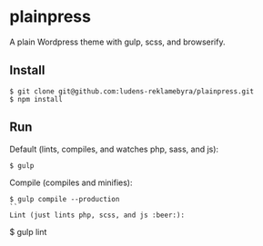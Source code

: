 # plainpress
A plain Wordpress theme with gulp, scss, and browserify.

## Install
```
$ git clone git@github.com:ludens-reklamebyra/plainpress.git
$ npm install
```

## Run
Default (lints, compiles, and watches php, sass, and js):
```
$ gulp
```
Compile (compiles and minifies):
```
$ gulp compile --production
``
Lint (just lints php, scss, and js :beer:):
```
$ gulp lint
```
